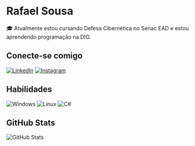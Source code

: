 # Rafael Sousa


🎓 Atualmente estou cursando Defesa Cibernética no Senac EAD e estou aprendendo programação na DIO.


## Conecte-se comigo

[![LinkedIn](https://img.shields.io/badge/LinkedIn-0077B5?style=for-the-badge&logo=linkedin&logoColor=white)](https://www.linkedin.com/in/rafassantos/)
[![Instagram](https://img.shields.io/badge/-Instagram-%23E4405F?style=for-the-badge&logo=instagram&logoColor=white)](https://www.instagram.com/rssousa_/)


## Habilidades
![Windows](https://img.shields.io/badge/Windows-000?style=for-the-badge&logo=windows&logoColor=2CA5E0)
![Linux](https://img.shields.io/badge/Linux-000?style=for-the-badge&logo=linux&logoColor=FCC624)
![C#](https://img.shields.io/badge/C%23-000?style=for-the-badge&logo=c-sharp&logoColor=823085)


## GitHub Stats

![GitHub Stats](https://github-readme-stats.vercel.app/api?username=rafildix&theme=transparent&bg_color=000&border_color=30A3DC&show_icons=true&icon_color=30A3DC&title_color=E94D5F&text_color=FFF)


